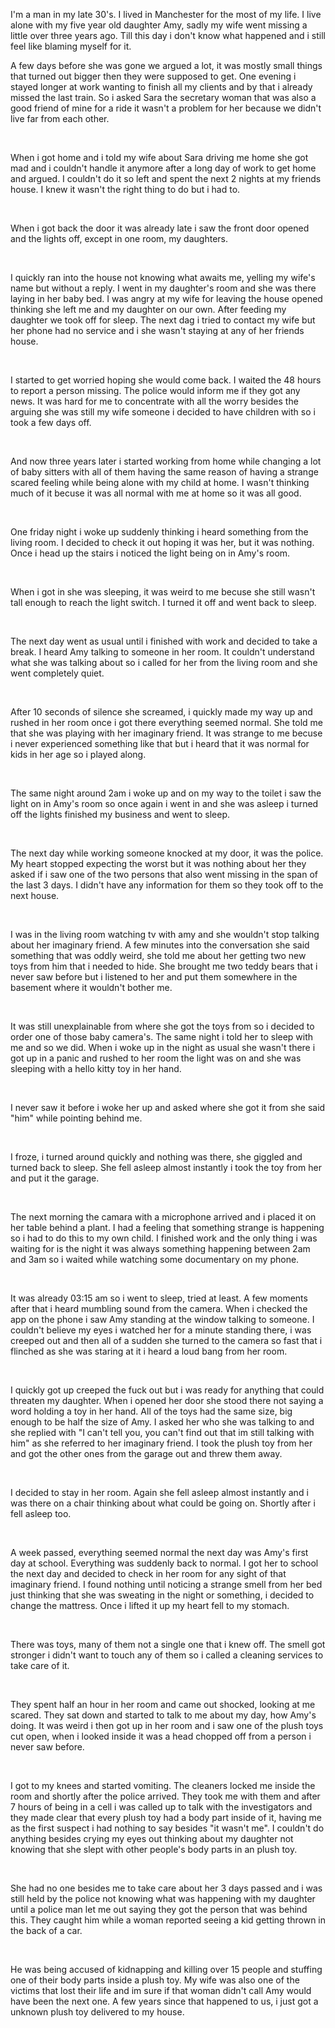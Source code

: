 I'm a man in my late 30's. I lived in Manchester for the most of my life. I live alone with my five year old daughter Amy, sadly my wife went missing a little over three years ago. Till this day i don't know what happened and i still feel like blaming myself for it.

 

A few days before she was gone we argued a lot, it was mostly small things that turned out bigger then they were supposed to get. One evening i stayed longer at work wanting to finish all my clients and by that i already missed the last train. So i asked Sara the secretary woman that was also a good friend of mine for a ride it wasn't a problem for her because we didn't live far from each other.

&#x200B;

When i got home and i told my wife about Sara driving me home she got mad and i couldn't handle it anymore after a long day of work to get home and argued. I couldn't do it so left and spent the next 2 nights at my friends house. I knew it wasn't the right thing to do but i had to.

&#x200B;

When i got back the door it was already late i saw the front door opened and the lights off, except in one room, my daughters.

&#x200B;

I quickly ran into the house not knowing what awaits me, yelling my wife's name but without a reply. I went in my daughter's room and she was there laying in her baby bed. I was angry at my wife for leaving the house opened thinking she left me and my daughter on our own. After feeding my daughter we took off for sleep. The next dag i tried to contact my wife but her phone had no service and i she wasn't staying at any of her friends house.

&#x200B;

I started to get worried hoping she would come back. I waited the 48 hours to report a person missing. The police would inform me if they got any news. It was hard for me to concentrate with all the worry besides the arguing she was still my wife someone i decided to have children with so i took a few days off.

&#x200B;

And now three years later i started working from home while changing a lot of baby sitters with all of them having the same reason of having a strange scared feeling while being alone with my child at home. I wasn't thinking much of it becuse it was all normal with me at home so it was all good. 

&#x200B;

One friday night i woke up suddenly thinking i heard something from the living room. I decided to check it out hoping it was her, but it was nothing. Once i head up the stairs i noticed the light being on in Amy's room.

&#x200B;

When i got in she was sleeping, it was weird to me becuse she still wasn't tall enough to reach the light switch. I turned it off and went back to sleep.

&#x200B;

The next day went as usual until i finished with work and decided to take a break. I heard Amy talking to someone in her room. It couldn't understand what she was talking about so i called for her from the living room and she went completely quiet.

&#x200B;

After 10 seconds of silence she screamed, i quickly made my way up and rushed in her room once i got there everything seemed normal. She told me that she was playing with her imaginary friend. It was strange to me becuse i never experienced something like that but i heard that it was normal for kids in her age so i played along. 

&#x200B;

The same night around 2am i woke up and on my way to the toilet i saw the light on in Amy's room so once again i went in and she was asleep i turned off the lights finished my business and went to sleep.

&#x200B;

The next day while working someone knocked at my door, it was the police. My heart stopped expecting the worst but it was nothing about her they asked if i saw one of the two persons that also went missing in the span of the last 3 days. I didn't have any information for them so they took off to the next house.

&#x200B;

I was in the living room watching tv with amy and she wouldn't stop talking about her imaginary friend. A few minutes into the conversation she said something that was oddly weird, she told me about her getting two new toys from him that i needed to hide. She brought me two teddy bears that i never saw before but i listened to her and put them somewhere in the basement where it wouldn't bother me.

&#x200B;

It was still unexplainable from where she got the toys from so i decided to order one of those baby camera's. The same night i told her to sleep with me and so we did. When i woke up in the night as usual she wasn't there i got up in a panic and rushed to her room the light was on and she was sleeping with a hello kitty toy in her hand.

&#x200B;

I never saw it before i woke her up and asked where she got it from she said "him" while pointing behind me. 

&#x200B;

I froze, i turned around quickly and nothing was there, she giggled and turned back to sleep. She fell asleep almost instantly i took the toy from her and put it the garage.

&#x200B;

The next morning the camara with a microphone arrived and i placed it on her table behind a plant. I had a feeling that something strange is happening so i had to do this to my own child. I finished work and the only thing i was waiting for is the night it was always something happening between 2am and 3am so i waited while watching some documentary on my phone. 

&#x200B;

It was already 03:15 am so i went to sleep, tried at least. A few moments after that i heard mumbling sound from the camera. When i checked the app on the phone i saw Amy standing at the window talking to someone. I couldn't believe my eyes i watched her for a minute standing there, i was creeped out and then all of a sudden she turned to the camera so fast that i flinched as she was staring at it i heard a loud bang from her room.

&#x200B;

I quickly got up creeped the fuck out but i was ready for anything that could threaten my daughter. When i opened her door she stood there not saying a word holding a toy in her hand. All of the toys had the same size, big enough to be half the size of Amy. I asked her who she was talking to and she replied with "I can't tell you, you can't find out that im still talking with him" as she referred to her imaginary friend. I took the plush toy from her and got the other ones from the garage out and threw them away.

&#x200B;

I decided to stay in her room. Again she fell asleep almost instantly and i was there on a chair thinking about what could be going on. Shortly after i fell asleep too.

&#x200B;

A week passed, everything seemed normal the next day was Amy's first day at school. Everything was suddenly back to normal. I got her to school the next day and decided to check in her room for any sight of that imaginary friend. I found nothing until noticing a strange smell from her bed just thinking that she was sweating in the night or something, i decided to change the mattress. Once i lifted it up my heart fell to my stomach.

&#x200B;

There was toys, many of them not a single one that i knew off. The smell got stronger i didn't want to touch any of them so i called a cleaning services to take care of it.

&#x200B;

They spent half an hour in her room and came out shocked, looking at me scared. They sat down and started to talk to me about my day, how Amy's doing. It was weird i then got up in her room and i saw one of the plush toys cut open, when i looked inside it was a head chopped off from a person i never saw before. 

&#x200B;

I got to my knees and started vomiting. The cleaners locked me inside the room and shortly after the police arrived. They took me with them and after 7 hours of being in a cell i was called up to talk with the investigators and they made clear that every plush toy had a body part inside of it, having me as the first suspect i had nothing to say besides "it wasn't me". I couldn't do anything besides crying my eyes out thinking about my daughter not knowing that she slept with other people's body parts in an plush toy.

&#x200B;

She had no one besides me to take care about her 3 days passed and i was still held by the police not knowing what was happening with my daughter until a police man let me out saying they got the person that was behind this. They caught him while a woman reported seeing a kid getting thrown in the back of a car. 

&#x200B;

He was being accused of kidnapping and killing over 15 people and stuffing one of their body parts inside a plush toy. My wife was also one of the victims that lost their life and im sure if that woman didn't call Amy would have been the next one. A few years since that happened to us, i just got a unknown plush toy delivered to my house.